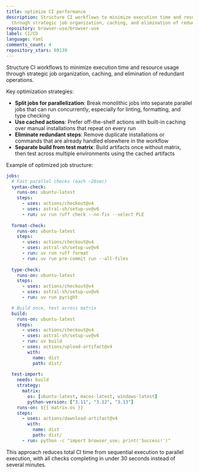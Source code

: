 ```yaml
---
title: optimize CI performance
description: Structure CI workflows to minimize execution time and resource usage
  through strategic job organization, caching, and elimination of redundant operations.
repository: browser-use/browser-use
label: CI/CD
language: Yaml
comments_count: 4
repository_stars: 69139
---
```


Structure CI workflows to minimize execution time and resource usage through strategic job organization, caching, and elimination of redundant operations.

Key optimization strategies:
- **Split jobs for parallelization**: Break monolithic jobs into separate parallel jobs that can run concurrently, especially for linting, formatting, and type checking
- **Use cached actions**: Prefer off-the-shelf actions with built-in caching over manual installations that repeat on every run
- **Eliminate redundant steps**: Remove duplicate installations or commands that are already handled elsewhere in the workflow
- **Separate build from test matrix**: Build artifacts once without matrix, then test across multiple environments using the cached artifacts

Example of optimized job structure:
```yaml
jobs:
  # Fast parallel checks (each ~20sec)
  syntax-check:
    runs-on: ubuntu-latest
    steps:
      - uses: actions/checkout@v4
      - uses: astral-sh/setup-uv@v6
      - run: uv run ruff check --no-fix --select PLE
  
  format-check:
    runs-on: ubuntu-latest  
    steps:
      - uses: actions/checkout@v4
      - uses: astral-sh/setup-uv@v6
      - run: uv run ruff format
      - run: uv run pre-commit run --all-files
      
  type-check:
    runs-on: ubuntu-latest
    steps:
      - uses: actions/checkout@v4
      - uses: astral-sh/setup-uv@v6  
      - run: uv run pyright

  # Build once, test across matrix
  build:
    runs-on: ubuntu-latest
    steps:
      - uses: actions/checkout@v4
      - uses: astral-sh/setup-uv@v6
      - run: uv build
      - uses: actions/upload-artifact@v4
        with:
          name: dist
          path: dist/
          
  test-import:
    needs: build
    strategy:
      matrix:
        os: [ubuntu-latest, macos-latest, windows-latest]
        python-version: ["3.11", "3.12", "3.13"]
    runs-on: ${{ matrix.os }}
    steps:
      - uses: actions/download-artifact@v4
        with:
          name: dist
          path: dist/
      - run: python -c "import browser_use; print('Success!')"
```

This approach reduces total CI time from sequential execution to parallel execution, with all checks completing in under 30 seconds instead of several minutes.